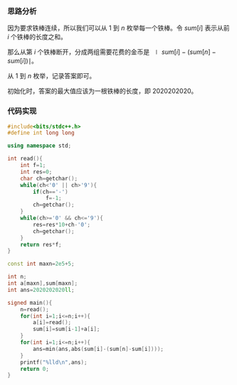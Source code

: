 ### 思路分析

因为要求铁棒连续，所以我们可以从 $1$ 到 $n$ 枚举每一个铁棒。令 $sum[i]$ 表示从前 $i$ 个铁棒的长度之和。

那么从第 $i$ 个铁棒断开，分成两组需要花费的金币是 $∣sum[i]-(sum[n]-sum[i])∣$。

从 $1$ 到 $n$ 枚举，记录答案即可。

初始化时，答案的最大值应该为一根铁棒的长度，即 $2020202020$。

### 代码实现

```cpp
#include<bits/stdc++.h>
#define int long long

using namespace std;

int read(){
    int f=1;
    int res=0;
    char ch=getchar();
    while(ch<'0' || ch>'9'){
        if(ch=='-')
            f=-1;
        ch=getchar();
    }
    while(ch>='0' && ch<='9'){
        res=res*10+ch-'0';
        ch=getchar();
    }
    return res*f;
}

const int maxn=2e5+5;

int n;
int a[maxn],sum[maxn];
int ans=2020202020ll;

signed main(){
	n=read();
	for(int i=1;i<=n;i++){
		a[i]=read();
		sum[i]=sum[i-1]+a[i];
	}
	for(int i=1;i<=n;i++){
		ans=min(ans,abs(sum[i]-(sum[n]-sum[i])));
	}
	printf("%lld\n",ans);
    return 0;
}
```

